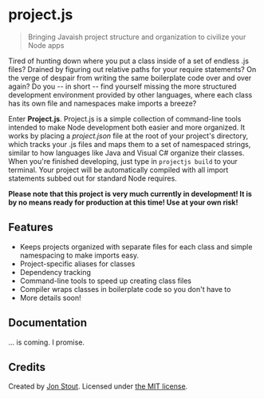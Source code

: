 # project.js
> Bringing Javaish project structure and organization to civilize your Node apps

Tired of hunting down where you put a class inside of a set of endless .js files? Drained by figuring out relative paths for your require statements? On the verge of despair from writing the same boilerplate code over and over again? Do you -- in short -- find yourself missing the more structured development environment provided by other languages, where each class has its own file and namespaces make imports a breeze?

Enter **Project.js**. Project.js is a simple collection of command-line tools intended to make Node development both easier and more organized. It works by placing a *project.json* file at the root of your project's directory, which tracks your .js files and maps them to a set of namespaced strings, similar to how languages like Java and Visual C# organize their classes. When you're finished developing, just type in `projectjs build` to your terminal. Your project will be automatically compiled with all import statements subbed out for standard Node requires.

**Please note that this project is very much currently in development! It is by no means ready for production at this time! Use at your own risk!**

## Features

* Keeps projects organized with separate files for each class and simple namespacing to make imports easy.
* Project-specific aliases for classes
* Dependency tracking
* Command-line tools to speed up creating class files
* Compiler wraps classes in boilerplate code so you don't have to
* More details soon!

## Documentation

... is coming. I promise.

## Credits

Created by [Jon Stout](http://www.jonstout.net). Licensed under [the MIT license](http://opensource.org/licenses/MIT).